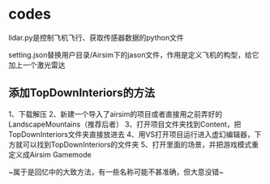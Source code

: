 # codes

lidar.py是控制飞机飞行、获取传感器数据的python文件

setting.json替换用户目录/Airsim下的jason文件，作用是定义飞机的构型，给它加上一个激光雷达

## 添加TopDownInteriors的方法

  1、下载解压
  2、新建一个导入了airsim的项目或者直接用之前弄好的LandscapeMountains（推荐后者）
  3、打开项目文件夹找到Content，把TopDownInteriors文件夹直接放进去
  4、用VS打开项目运行进入虚幻编辑器，下方就可以找到TopDownInteriors的文件夹
  5、打开里面的场景，并把游戏模式重定义成Airsim Gamemode

~属于是回忆中的大致方法，有一些名称可能不甚准确，但大意没错~
